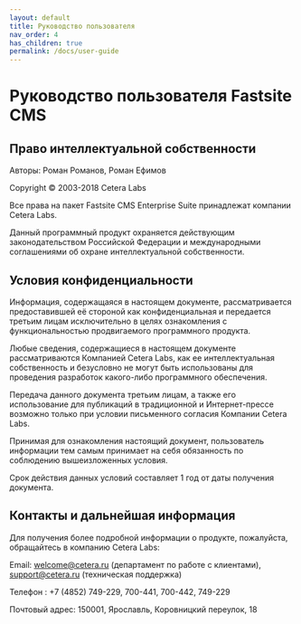 ```yaml
---
layout: default
title: Руководство пользователя
nav_order: 4
has_children: true
permalink: /docs/user-guide
---
```

# Руководство пользователя Fastsite CMS

## Право интеллектуальной собственности

Авторы: Роман Романов, Роман Ефимов

Copyright © 2003-2018 Cetera Labs

Все права на пакет Fastsite CMS Enterprise Suite принадлежат компании Cetera Labs.

Данный программный продукт охраняется действующим законодательством Российской Федерации и международными соглашениями об охране интеллектуальной собственности.

## Условия конфиденциальности

Информация, содержащаяся в настоящем документе, рассматривается предоставившей её стороной как конфиденциальная и передается третьим лицам исключительно в целях ознакомления с функциональностью продвигаемого программного продукта.

Любые сведения, содержащиеся в настоящем документе рассматриваются Компанией Cetera Labs, как ее интеллектуальная собственность и безусловно не могут быть использованы для проведения разработок какого-либо программного обеспечения.

Передача данного документа третьим лицам, а также его использование для публикаций в традиционной и Интернет-прессе возможно только при условии письменного согласия Компании Cetera Labs.

Принимая для ознакомления настоящий документ, пользователь информации тем самым принимает на себя обязанность по соблюдению вышеизложенных условия.

Срок действия данных условий составляет 1 год от даты получения документа.

## Контакты и дальнейшая информация
Для получения более подробной информации о продукте, пожалуйста, обращайтесь в компанию Cetera Labs:

Email: [welcome@cetera.ru](mailto:welcome@cetera.ru) (департамент по работе с клиентами), [support@cetera.ru](mailto:support@cetera.ru) (техническая поддержка)

Телефон : +7 (4852) 749-229, 700-441, 700-442, 749-229

Почтовый адрес: 150001, Ярославль, Коровницкий переулок, 18